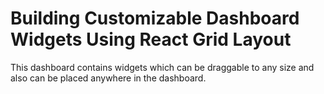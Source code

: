 # Building Customizable Dashboard Widgets Using React Grid Layout

This dashboard contains widgets which can be draggable to any size and also can be placed anywhere in the dashboard.
